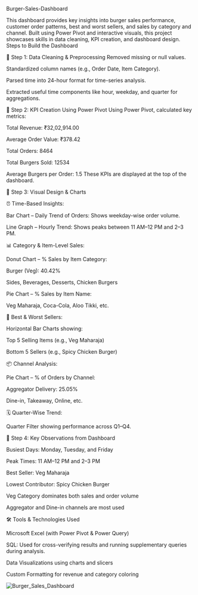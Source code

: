 Burger-Sales-Dashboard

This dashboard provides key insights into burger sales performance, customer order patterns, best and worst sellers, and sales by category and channel. Built using Power Pivot and interactive visuals, this project showcases skills in data cleaning, KPI creation, and dashboard design.
Steps to Build the Dashboard

🔹 Step 1: Data Cleaning & Preprocessing
Removed missing or null values.

Standardized column names (e.g., Order Date, Item Category).

Parsed time into 24-hour format for time-series analysis.

Extracted useful time components like hour, weekday, and quarter for aggregations.

🔹 Step 2: KPI Creation Using Power Pivot
Using Power Pivot, calculated key metrics:

Total Revenue: ₹32,02,914.00

Average Order Value: ₹378.42

Total Orders: 8464

Total Burgers Sold: 12534

Average Burgers per Order: 1.5
These KPIs are displayed at the top of the dashboard.

🔹 Step 3: Visual Design & Charts

⏰ Time-Based Insights:

Bar Chart – Daily Trend of Orders: Shows weekday-wise order volume.

Line Graph – Hourly Trend: Shows peaks between 11 AM–12 PM and 2–3 PM.

📊 Category & Item-Level Sales:

Donut Chart – % Sales by Item Category:

Burger (Veg): 40.42%

Sides, Beverages, Desserts, Chicken Burgers

Pie Chart – % Sales by Item Name:

Veg Maharaja, Coca-Cola, Aloo Tikki, etc.

🥇 Best & Worst Sellers:

Horizontal Bar Charts showing:

Top 5 Selling Items (e.g., Veg Maharaja)

Bottom 5 Sellers (e.g., Spicy Chicken Burger)

📦 Channel Analysis:

Pie Chart – % of Orders by Channel:

Aggregator Delivery: 25.05%

Dine-in, Takeaway, Online, etc.

🗓️ Quarter-Wise Trend:

Quarter Filter showing performance across Q1–Q4.

🔹 Step 4: Key Observations from Dashboard

Busiest Days: Monday, Tuesday, and Friday

Peak Times: 11 AM–12 PM and 2–3 PM

Best Seller: Veg Maharaja

Lowest Contributor: Spicy Chicken Burger

Veg Category dominates both sales and order volume

Aggregator and Dine-in channels are most used

🛠 Tools & Technologies Used

Microsoft Excel (with Power Pivot & Power Query)

SQL: Used for cross-verifying results and running supplementary queries during analysis.

Data Visualizations using charts and slicers

Custom Formatting for revenue and category coloring



![Burger_Sales_Dashboard](https://github.com/user-attachments/assets/6f5d0400-972c-4fb4-839f-e2fa514e5fbb)


